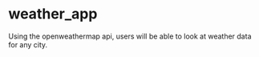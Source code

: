 # weather_app
Using the openweathermap api, users will be able to look at weather data for any city.
